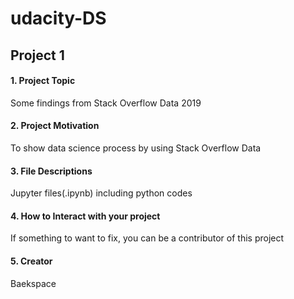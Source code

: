 # udacity-DS
## Project 1

#### 1. Project Topic
Some findings from Stack Overflow Data 2019

#### 2. Project Motivation
To show data science process by using Stack Overflow Data

#### 3. File Descriptions
Jupyter files(.ipynb) including python codes


#### 4. How to Interact with your project
If something to want to fix, you can be a contributor of this project


#### 5. Creator
Baekspace
